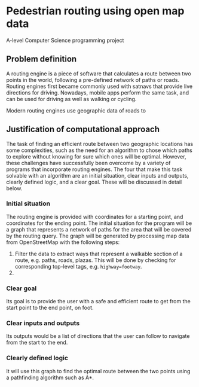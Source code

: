 # Pedestrian routing using open map data

A-level Computer Science programming project

## Problem definition

A routing engine is a piece of software that calculates a route between two points in the world, following a pre-defined network of paths or roads. Routing engines first became commonly used with satnavs that provide live directions for driving. Nowadays, mobile apps perform the same task, and can be used for driving as well as walking or cycling.

Modern routing engines use geographic data of roads to 
<!-- TODO -->

## Justification of computational approach

The task of finding an efficient route between two geographic locations has some complexities, such as the need for an algorithm to chose which paths to explore without knowing for sure which ones will be optimal. However, these challenges have successfully been overcome by a variety of programs that incorporate routing engines. The four <!--points--> that make this task solvable with an algorithm are an initial situation, clear inputs and outputs, clearly defined logic, and a clear goal. These will be discussed in detail below.

### Initial situation

The routing engine is provided with coordinates for a starting point, and coordinates for the ending point. The initial situation for the program will be a graph that represents a network of paths for the area that will be covered by the routing query. The graph will be generated by processing map data from OpenStreetMap with the following steps:

1. Filter the data to extract ways that represent a walkable section of a route, e.g. paths, roads, plazas. This will be done by checking for corresponding top-level tags, e.g. `highway=footway`.
2. 

### Clear goal

Its goal is to provide the user with a safe and efficient route to get from the start point to the end point, on foot.

### Clear inputs and outputs

Its outputs would be a list of directions that the user can follow to navigate from the start to the end.

### Clearly defined logic

It will use this graph to find the optimal route between the two points using a pathfinding algorithm such as A*.
